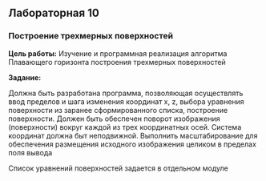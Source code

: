 ## Лабораторная 10
### Построение трехмерных поверхностей

**Цель работы:**
Изучение и программная реализация алгоритма Плавающего горизонта
построения трехмерных поверхностей

**Задание:**

Должна быть разработана программа, позволяющая осуществлять ввод
пределов и шага изменения координат x, z, выбора уравнения поверхности
из заранее сформированного списка, построение поверхности. Должен быть
обеспечен поворот изображения (поверхности) вокруг каждой из трех
координатных осей. Система координат должна быт неподвижной.
Выполнить масштабирование для обеспечения размещения исходного
изображения целиком в пределах поля вывода

 Список уравнений поверхностей задается в отдельном модуле
